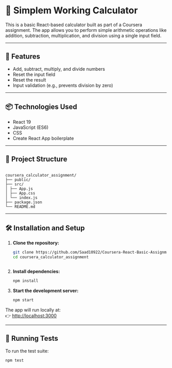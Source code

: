 
# 🧮 Simplem Working Calculator

This is a basic React-based calculator built as part of a Coursera assignment. The app allows you to perform simple arithmetic operations like addition, subtraction, multiplication, and division using a single input field.

---

## 🚀 Features

- Add, subtract, multiply, and divide numbers  
- Reset the input field  
- Reset the result  
- Input validation (e.g., prevents division by zero)

---

## 📦 Technologies Used

- React 19  
- JavaScript (ES6)  
- CSS  
- Create React App boilerplate

---

## 📁 Project Structure


```

coursera_calculator_assignment/  
├── public/  
├── src/  
│ ├── App.js  
│ ├── App.css  
│ └── index.js  
├── package.json  
└── README.md

```

---

## 🛠️ Installation and Setup

1. **Clone the repository:**

   ```bash
   git clone https://github.com/Saad10922/Coursera-React-Basic-Assignment.git
   cd coursera_calculator_assignment



2.  **Install dependencies:**
    
    ```bash
    npm install
    
    ```
    
3.  **Start the development server:**
    
    ```bash
    npm start
    
    ```
    

The app will run locally at:  
👉 [http://localhost:3000](http://localhost:3000/)

----------

## 🧪 Running Tests

To run the test suite:

```bash
npm test

```
